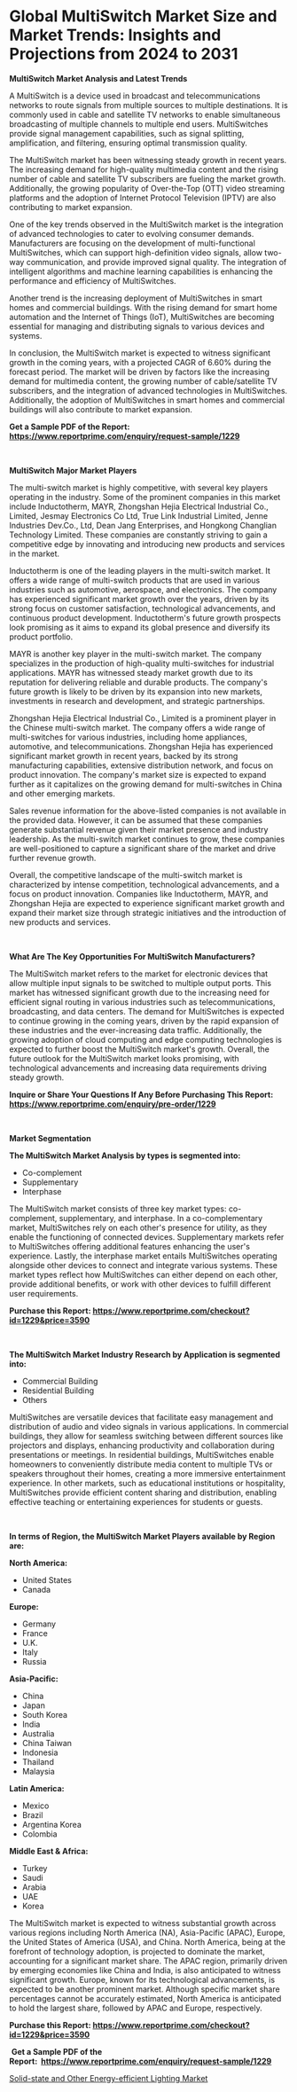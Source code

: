 <p><h1>Global MultiSwitch Market Size and Market Trends: Insights and Projections from 2024 to 2031</h1></p><p><strong>MultiSwitch Market Analysis and Latest Trends</strong></p>
<p><p>A MultiSwitch is a device used in broadcast and telecommunications networks to route signals from multiple sources to multiple destinations. It is commonly used in cable and satellite TV networks to enable simultaneous broadcasting of multiple channels to multiple end users. MultiSwitches provide signal management capabilities, such as signal splitting, amplification, and filtering, ensuring optimal transmission quality.</p><p>The MultiSwitch market has been witnessing steady growth in recent years. The increasing demand for high-quality multimedia content and the rising number of cable and satellite TV subscribers are fueling the market growth. Additionally, the growing popularity of Over-the-Top (OTT) video streaming platforms and the adoption of Internet Protocol Television (IPTV) are also contributing to market expansion.</p><p>One of the key trends observed in the MultiSwitch market is the integration of advanced technologies to cater to evolving consumer demands. Manufacturers are focusing on the development of multi-functional MultiSwitches, which can support high-definition video signals, allow two-way communication, and provide improved signal quality. The integration of intelligent algorithms and machine learning capabilities is enhancing the performance and efficiency of MultiSwitches.</p><p>Another trend is the increasing deployment of MultiSwitches in smart homes and commercial buildings. With the rising demand for smart home automation and the Internet of Things (IoT), MultiSwitches are becoming essential for managing and distributing signals to various devices and systems.</p><p>In conclusion, the MultiSwitch market is expected to witness significant growth in the coming years, with a projected CAGR of 6.60% during the forecast period. The market will be driven by factors like the increasing demand for multimedia content, the growing number of cable/satellite TV subscribers, and the integration of advanced technologies in MultiSwitches. Additionally, the adoption of MultiSwitches in smart homes and commercial buildings will also contribute to market expansion.</p></p>
<p><strong>Get a Sample PDF of the Report:&nbsp; <a href="https://www.reportprime.com/enquiry/request-sample/1229">https://www.reportprime.com/enquiry/request-sample/1229</a></strong></p>
<p>&nbsp;</p>
<p><strong>MultiSwitch Major Market Players</strong></p>
<p><p>The multi-switch market is highly competitive, with several key players operating in the industry. Some of the prominent companies in this market include Inductotherm, MAYR, Zhongshan Hejia Electrical Industrial Co., Limited, Jesmay Electronics Co Ltd, True Link Industrial Limited, Jenne Industries Dev.Co., Ltd, Dean Jang Enterprises, and Hongkong Changlian Technology Limited. These companies are constantly striving to gain a competitive edge by innovating and introducing new products and services in the market.</p><p>Inductotherm is one of the leading players in the multi-switch market. It offers a wide range of multi-switch products that are used in various industries such as automotive, aerospace, and electronics. The company has experienced significant market growth over the years, driven by its strong focus on customer satisfaction, technological advancements, and continuous product development. Inductotherm's future growth prospects look promising as it aims to expand its global presence and diversify its product portfolio.</p><p>MAYR is another key player in the multi-switch market. The company specializes in the production of high-quality multi-switches for industrial applications. MAYR has witnessed steady market growth due to its reputation for delivering reliable and durable products. The company's future growth is likely to be driven by its expansion into new markets, investments in research and development, and strategic partnerships.</p><p>Zhongshan Hejia Electrical Industrial Co., Limited is a prominent player in the Chinese multi-switch market. The company offers a wide range of multi-switches for various industries, including home appliances, automotive, and telecommunications. Zhongshan Hejia has experienced significant market growth in recent years, backed by its strong manufacturing capabilities, extensive distribution network, and focus on product innovation. The company's market size is expected to expand further as it capitalizes on the growing demand for multi-switches in China and other emerging markets.</p><p>Sales revenue information for the above-listed companies is not available in the provided data. However, it can be assumed that these companies generate substantial revenue given their market presence and industry leadership. As the multi-switch market continues to grow, these companies are well-positioned to capture a significant share of the market and drive further revenue growth.</p><p>Overall, the competitive landscape of the multi-switch market is characterized by intense competition, technological advancements, and a focus on product innovation. Companies like Inductotherm, MAYR, and Zhongshan Hejia are expected to experience significant market growth and expand their market size through strategic initiatives and the introduction of new products and services.</p></p>
<p>&nbsp;</p>
<p><strong>What Are The Key Opportunities For MultiSwitch Manufacturers?</strong></p>
<p><p>The MultiSwitch market refers to the market for electronic devices that allow multiple input signals to be switched to multiple output ports. This market has witnessed significant growth due to the increasing need for efficient signal routing in various industries such as telecommunications, broadcasting, and data centers. The demand for MultiSwitches is expected to continue growing in the coming years, driven by the rapid expansion of these industries and the ever-increasing data traffic. Additionally, the growing adoption of cloud computing and edge computing technologies is expected to further boost the MultiSwitch market's growth. Overall, the future outlook for the MultiSwitch market looks promising, with technological advancements and increasing data requirements driving steady growth.</p></p>
<p><strong>Inquire or Share Your Questions If Any Before Purchasing This Report: <a href="https://www.reportprime.com/enquiry/pre-order/1229">https://www.reportprime.com/enquiry/pre-order/1229</a></strong></p>
<p>&nbsp;</p>
<p><strong>Market Segmentation</strong></p>
<p><strong>The MultiSwitch Market Analysis by types is segmented into:</strong></p>
<p><ul><li>Co-complement</li><li>Supplementary</li><li>Interphase</li></ul></p>
<p><p>The MultiSwitch market consists of three key market types: co-complement, supplementary, and interphase. In a co-complementary market, MultiSwitches rely on each other's presence for utility, as they enable the functioning of connected devices. Supplementary markets refer to MultiSwitches offering additional features enhancing the user's experience. Lastly, the interphase market entails MultiSwitches operating alongside other devices to connect and integrate various systems. These market types reflect how MultiSwitches can either depend on each other, provide additional benefits, or work with other devices to fulfill different user requirements.</p></p>
<p><strong>Purchase this Report:&nbsp;<a href="https://www.reportprime.com/checkout?id=1229&price=3590">https://www.reportprime.com/checkout?id=1229&price=3590</a></strong></p>
<p>&nbsp;</p>
<p><strong>The MultiSwitch Market Industry Research by Application is segmented into:</strong></p>
<p><ul><li>Commercial Building</li><li>Residential Building</li><li>Others</li></ul></p>
<p><p>MultiSwitches are versatile devices that facilitate easy management and distribution of audio and video signals in various applications. In commercial buildings, they allow for seamless switching between different sources like projectors and displays, enhancing productivity and collaboration during presentations or meetings. In residential buildings, MultiSwitches enable homeowners to conveniently distribute media content to multiple TVs or speakers throughout their homes, creating a more immersive entertainment experience. In other markets, such as educational institutions or hospitality, MultiSwitches provide efficient content sharing and distribution, enabling effective teaching or entertaining experiences for students or guests.</p></p>
<p>&nbsp;</p>
<p><strong>In terms of Region, the MultiSwitch Market Players available by Region are:</strong></p>
<p>
    <p> <strong> North America: </strong>
        <ul>
            <li>United States</li>
            <li>Canada</li>
        </ul>
        </p> 
    <p> <strong> Europe: </strong>
        <ul>
            <li>Germany</li>
            <li>France</li>
            <li>U.K.</li>
            <li>Italy</li>
            <li>Russia</li>
        </ul>
        </p> 
    <p> <strong> Asia-Pacific: </strong>
        <ul>
            <li>China</li>
            <li>Japan</li>
            <li>South Korea</li>
            <li>India</li>
            <li>Australia</li>
            <li>China Taiwan</li>
            <li>Indonesia</li>
            <li>Thailand</li>
            <li>Malaysia</li>
        </ul>
        </p> 
    <p> <strong> Latin America: </strong>
        <ul>
            <li>Mexico</li>
            <li>Brazil</li>
            <li>Argentina Korea</li>
            <li>Colombia</li>
        </ul>
        </p> 
    <p> <strong> Middle East & Africa: </strong>
        <ul>
            <li>Turkey</li>
            <li>Saudi</li>
            <li>Arabia</li>
            <li>UAE</li>
            <li>Korea</li>
        </ul>
    </p>
    </p>
<p><p>The MultiSwitch market is expected to witness substantial growth across various regions including North America (NA), Asia-Pacific (APAC), Europe, the United States of America (USA), and China. North America, being at the forefront of technology adoption, is projected to dominate the market, accounting for a significant market share. The APAC region, primarily driven by emerging economies like China and India, is also anticipated to witness significant growth. Europe, known for its technological advancements, is expected to be another prominent market. Although specific market share percentages cannot be accurately estimated, North America is anticipated to hold the largest share, followed by APAC and Europe, respectively.</p></p>
<p><strong>Purchase this Report: <a href="https://www.reportprime.com/checkout?id=1229&price=3590">https://www.reportprime.com/checkout?id=1229&price=3590</a></strong></p>
<p>&nbsp;<strong>Get a Sample PDF of the Report:&nbsp;&nbsp;<a href="https://www.reportprime.com/enquiry/request-sample/1229">https://www.reportprime.com/enquiry/request-sample/1229</a></strong></p>
<p><strong></strong></p>
<p><p><a href="https://github.com/GroverBarry/Market-Research-Report-List-3/blob/main/solid-state-and-other-energy-efficient-lighting-market.md">Solid-state and Other Energy-efficient Lighting Market</a></p></p>